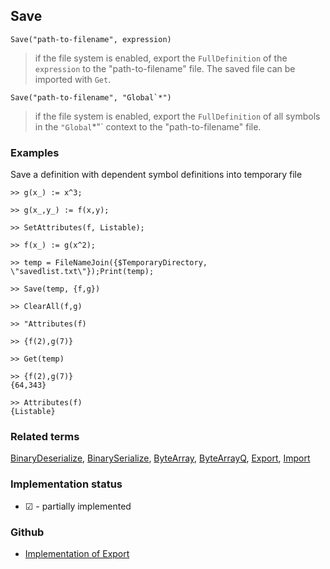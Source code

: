 ## Save

```
Save("path-to-filename", expression)
```
 
> if the file system is enabled, export the `FullDefinition` of the `expression` to the "path-to-filename" file. The saved file can be imported with `Get`.
 
```
Save("path-to-filename", "Global`*")
```
 
> if the file system is enabled, export the `FullDefinition` of all symbols in the `"Global`*"` context to the "path-to-filename" file. 


### Examples

Save a definition with dependent symbol definitions into temporary file

```
>> g(x_) := x^3;

>> g(x_,y_) := f(x,y); 

>> SetAttributes(f, Listable); 

>> f(x_) := g(x^2); 

>> temp = FileNameJoin({$TemporaryDirectory, \"savedlist.txt\"});Print(temp); 

>> Save(temp, {f,g}) 
 
>> ClearAll(f,g) 
  
>> "Attributes(f)  

>> {f(2),g(7)}

>> Get(temp) 
     
>> {f(2),g(7)} 
{64,343}

>> Attributes(f) 
{Listable}
```

### Related terms 
[BinaryDeserialize](BinaryDeserialize.md), [BinarySerialize](BinarySerialize.md), [ByteArray](ByteArray.md), [ByteArrayQ](ByteArrayQ.md), [Export](Export.md), [Import](Import.md)






### Implementation status

* &#x2611; - partially implemented

### Github

* [Implementation of Export](https://github.com/axkr/symja_android_library/blob/master/symja_android_library/matheclipse-core/src/main/java/org/matheclipse/core/reflection/system/Export.java#L42) 
